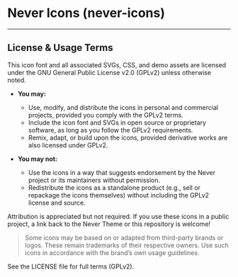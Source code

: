 # Never Icons (never-icons)

---

## License & Usage Terms

This icon font and all associated SVGs, CSS, and demo assets are licensed under the GNU General Public License v2.0 (GPLv2) unless otherwise noted.

- **You may:**
  - Use, modify, and distribute the icons in personal and commercial projects, provided you comply with the GPLv2 terms.
  - Include the icon font and SVGs in open source or proprietary software, as long as you follow the GPLv2 requirements.
  - Remix, adapt, or build upon the icons, provided derivative works are also licensed under GPLv2.

- **You may not:**
  - Use the icons in a way that suggests endorsement by the Never project or its maintainers without permission.
  - Redistribute the icons as a standalone product (e.g., sell or repackage the icons themselves) without including the GPLv2 license and source.

Attribution is appreciated but not required. If you use these icons in a public project, a link back to the Never Theme or this repository is welcome!

> Some icons may be based on or adapted from third-party brands or logos. These remain trademarks of their respective owners. Use such icons in accordance with the brand’s own usage guidelines.

See the LICENSE file for full terms (GPLv2).
